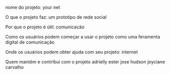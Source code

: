 nome do projeto: your net

O que o projeto faz:
um prototipo de  rede social 

Por que o projeto é útil:
comunicacão

Como os usuários podem começar a usar o projeto
como uma feramenta digital de comunicação

Onde os usuários podem obter ajuda com seu projeto:
 internet

Quem mantém e contribui com o projeto
adrielly ester
jose hudson
joyciane carvalho